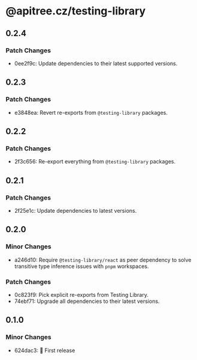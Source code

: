 # @apitree.cz/testing-library

## 0.2.4

### Patch Changes

- 0ee2f9c: Update dependencies to their latest supported versions.

## 0.2.3

### Patch Changes

- e3848ea: Revert re-exports from `@testing-library` packages.

## 0.2.2

### Patch Changes

- 2f3c656: Re-export everything from `@testing-library` packages.

## 0.2.1

### Patch Changes

- 2f25e1c: Update dependencies to latest versions.

## 0.2.0

### Minor Changes

- a246d10: Require `@testing-library/react` as peer dependency to solve transitive type inference issues with `pnpm` workspaces.

### Patch Changes

- 0c823f9: Pick explicit re-exports from Testing Library.
- 74ebf71: Upgrade all dependencies to their latest versions.

## 0.1.0

### Minor Changes

- 624dac3: 🎉 First release
